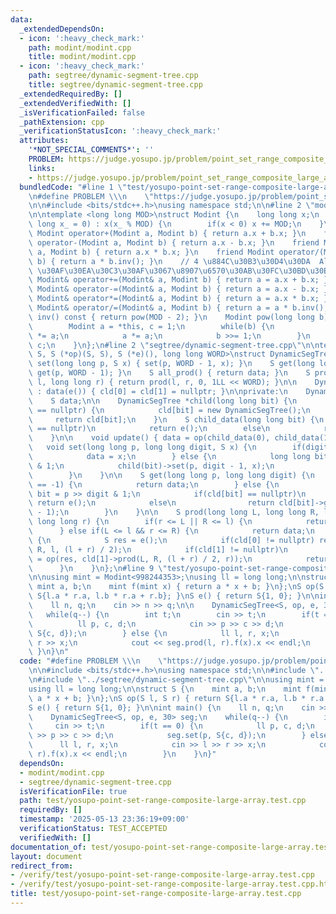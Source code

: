 ```yaml
---
data:
  _extendedDependsOn:
  - icon: ':heavy_check_mark:'
    path: modint/modint.cpp
    title: modint/modint.cpp
  - icon: ':heavy_check_mark:'
    path: segtree/dynamic-segment-tree.cpp
    title: segtree/dynamic-segment-tree.cpp
  _extendedRequiredBy: []
  _extendedVerifiedWith: []
  _isVerificationFailed: false
  _pathExtension: cpp
  _verificationStatusIcon: ':heavy_check_mark:'
  attributes:
    '*NOT_SPECIAL_COMMENTS*': ''
    PROBLEM: https://judge.yosupo.jp/problem/point_set_range_composite_large_array
    links:
    - https://judge.yosupo.jp/problem/point_set_range_composite_large_array
  bundledCode: "#line 1 \"test/yosupo-point-set-range-composite-large-array.test.cpp\"\
    \n#define PROBLEM \\\n    \"https://judge.yosupo.jp/problem/point_set_range_composite_large_array\"\
    \n\n#include <bits/stdc++.h>\nusing namespace std;\n\n#line 2 \"modint/modint.cpp\"\
    \n\ntemplate <long long MOD>\nstruct Modint {\n    long long x;\n    Modint(long\
    \ long x_ = 0) : x(x_ % MOD) {\n        if(x < 0) x += MOD;\n    }\n    friend\
    \ Modint operator+(Modint a, Modint b) { return a.x + b.x; }\n    friend Modint\
    \ operator-(Modint a, Modint b) { return a.x - b.x; }\n    friend Modint operator*(Modint\
    \ a, Modint b) { return a.x * b.x; }\n    friend Modint operator/(Modint a, Modint\
    \ b) { return a * b.inv(); }\n    // 4 \u884C\u30B3\u30D4\u30DA  Alt + Shift +\
    \ \u30AF\u30EA\u30C3\u30AF\u3067\u8907\u6570\u30AB\u30FC\u30BD\u30EB\n    friend\
    \ Modint& operator+=(Modint& a, Modint b) { return a = a.x + b.x; }\n    friend\
    \ Modint& operator-=(Modint& a, Modint b) { return a = a.x - b.x; }\n    friend\
    \ Modint& operator*=(Modint& a, Modint b) { return a = a.x * b.x; }\n    friend\
    \ Modint& operator/=(Modint& a, Modint b) { return a = a * b.inv(); }\n    Modint\
    \ inv() const { return pow(MOD - 2); }\n    Modint pow(long long b) const {\n\
    \        Modint a = *this, c = 1;\n        while(b) {\n            if(b & 1) c\
    \ *= a;\n            a *= a;\n            b >>= 1;\n        }\n        return\
    \ c;\n    }\n};\n#line 2 \"segtree/dynamic-segment-tree.cpp\"\n\ntemplate <typename\
    \ S, S (*op)(S, S), S (*e)(), long long WORD>\nstruct DynamicSegTree {\n    void\
    \ set(long long p, S x) { set(p, WORD - 1, x); }\n    S get(long long p) { return\
    \ get(p, WORD - 1); }\n    S all_prod() { return data; }\n    S prod(long long\
    \ l, long long r) { return prod(l, r, 0, 1LL << WORD); }\n\n    DynamicSegTree()\
    \ : data(e()) { cld[0] = cld[1] = nullptr; }\n\nprivate:\n    DynamicSegTree *cld[2];\n\
    \    S data;\n\n    DynamicSegTree *child(long long bit) {\n        if(cld[bit]\
    \ == nullptr) {\n            cld[bit] = new DynamicSegTree();\n        }\n   \
    \     return cld[bit];\n    }\n    S child_data(long long bit) {\n        if(cld[bit]\
    \ == nullptr)\n            return e();\n        else\n            return cld[bit]->data;\n\
    \    }\n\n    void update() { data = op(child_data(0), child_data(1)); }\n\n \
    \   void set(long long p, long long digit, S x) {\n        if(digit == -1) {\n\
    \            data = x;\n        } else {\n            long long bit = p >> digit\
    \ & 1;\n            child(bit)->set(p, digit - 1, x);\n            update();\n\
    \        }\n    }\n\n    S get(long long p, long long digit) {\n        if(digit\
    \ == -1) {\n            return data;\n        } else {\n            long long\
    \ bit = p >> digit & 1;\n            if(cld[bit] == nullptr)\n               \
    \ return e();\n            else\n                return cld[bit]->get(p, digit\
    \ - 1);\n        }\n    }\n\n    S prod(long long L, long long R, long long l,\
    \ long long r) {\n        if(r <= L || R <= l) {\n            return e();\n  \
    \      } else if(L <= l && r <= R) {\n            return data;\n        } else\
    \ {\n            S res = e();\n            if(cld[0] != nullptr) res = cld[0]->prod(L,\
    \ R, l, (l + r) / 2);\n            if(cld[1] != nullptr)\n                res\
    \ = op(res, cld[1]->prod(L, R, (l + r) / 2, r));\n            return res;\n  \
    \      }\n    }\n};\n#line 9 \"test/yosupo-point-set-range-composite-large-array.test.cpp\"\
    \n\nusing mint = Modint<998244353>;\nusing ll = long long;\n\nstruct S {\n   \
    \ mint a, b;\n    mint f(mint x) { return a * x + b; }\n};\nS op(S l, S r) { return\
    \ S{l.a * r.a, l.b * r.a + r.b}; }\nS e() { return S{1, 0}; }\n\nint main() {\n\
    \    ll n, q;\n    cin >> n >> q;\n\n    DynamicSegTree<S, op, e, 30> seg;\n \
    \   while(q--) {\n        int t;\n        cin >> t;\n        if(t == 0) {\n  \
    \          ll p, c, d;\n            cin >> p >> c >> d;\n            seg.set(p,\
    \ S{c, d});\n        } else {\n            ll l, r, x;\n            cin >> l >>\
    \ r >> x;\n            cout << seg.prod(l, r).f(x).x << endl;\n        }\n   \
    \ }\n}\n"
  code: "#define PROBLEM \\\n    \"https://judge.yosupo.jp/problem/point_set_range_composite_large_array\"\
    \n\n#include <bits/stdc++.h>\nusing namespace std;\n\n#include \"../modint/modint.cpp\"\
    \n#include \"../segtree/dynamic-segment-tree.cpp\"\n\nusing mint = Modint<998244353>;\n\
    using ll = long long;\n\nstruct S {\n    mint a, b;\n    mint f(mint x) { return\
    \ a * x + b; }\n};\nS op(S l, S r) { return S{l.a * r.a, l.b * r.a + r.b}; }\n\
    S e() { return S{1, 0}; }\n\nint main() {\n    ll n, q;\n    cin >> n >> q;\n\n\
    \    DynamicSegTree<S, op, e, 30> seg;\n    while(q--) {\n        int t;\n   \
    \     cin >> t;\n        if(t == 0) {\n            ll p, c, d;\n            cin\
    \ >> p >> c >> d;\n            seg.set(p, S{c, d});\n        } else {\n      \
    \      ll l, r, x;\n            cin >> l >> r >> x;\n            cout << seg.prod(l,\
    \ r).f(x).x << endl;\n        }\n    }\n}"
  dependsOn:
  - modint/modint.cpp
  - segtree/dynamic-segment-tree.cpp
  isVerificationFile: true
  path: test/yosupo-point-set-range-composite-large-array.test.cpp
  requiredBy: []
  timestamp: '2025-05-13 23:36:19+09:00'
  verificationStatus: TEST_ACCEPTED
  verifiedWith: []
documentation_of: test/yosupo-point-set-range-composite-large-array.test.cpp
layout: document
redirect_from:
- /verify/test/yosupo-point-set-range-composite-large-array.test.cpp
- /verify/test/yosupo-point-set-range-composite-large-array.test.cpp.html
title: test/yosupo-point-set-range-composite-large-array.test.cpp
---
```

